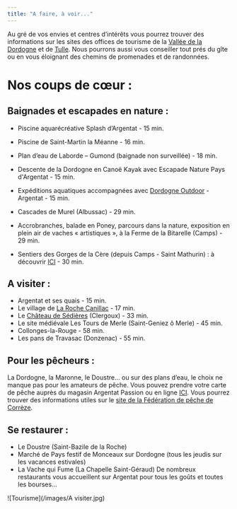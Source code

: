 ```yaml
---
title: "A faire, à voir..."
---
```

Au gré de vos envies et centres d’intérêts vous pourrez trouver des informations sur les sites des offices de tourisme de la [Vallée de la Dordogne](https://www.vallee-dordogne.com/offres/office-de-tourisme-vallee-de-la-dordogne-bureau-daccueil-dargentat-sur-dordogne-argentat-fr-1528434) et de [Tulle](https://www.tulle-en-correze.com/). Nous pourrons aussi vous conseiller tout prés du gîte ou en vous éloignant des chemins de promenades et de randonnées.

# Nos coups de cœur : 

## Baignades et escapades en nature : 
- Piscine aquarécréative Splash d’Argentat - 15 min.
- Piscine de Saint-Martin la Méanne - 16 min.
- Plan d’eau de Laborde – Gumond (baignade non surveillée) - 18 min.

- Descente de la Dordogne en Canoë Kayak avec Escapade Nature Pays d'Argentat - 15 min.
- Expéditions aquatiques accompagnées avec [Dordogne Outdoor](https://www.dordogne-outdoor.com/) - Argentat - 15 min.
- Cascades de Murel (Albussac) - 29 min.
- Accrobranches, balade en Poney, parcours dans la nature, exposition en plein air de vaches « artistiques », à la Ferme de la Bitarelle (Camps) - 29 min.
- Sentiers des Gorges de la Cère (depuis Camps - Saint Mathurin) : à découvrir [ICI](https://www.lesgorgesdelacere.fr/) - 30 min.


## A visiter :
- Argentat et ses quais - 15 min.
- Le village de [La Roche Canillac](https://larochecanillac.fr/tourisme/decouverte-du-village) - 17 min.
- Le [Château de Sédières](https://www.correze.fr/domaine_sedieres) (Clergoux) - 33 min.
- Le site médiévale Les Tours de Merle (Saint-Geniez ô Merle) - 45 min.
- Collonges-la-Rouge - 58 min.
- Les pans de Travasac (Donzenac) - 55 min.


## Pour les pêcheurs :
La Dordogne, la Maronne, le Doustre… ou sur des plans d’eau, le choix ne manque pas pour les amateurs de pêche.
Vous pouvez prendre votre carte de pêche auprès du magasin Argentat Passion ou en ligne [ICI](https://www.cartedepeche.fr/).
Vous pourrez trouver des informations utiles sur le [site de la Fédération de pêche de Corrèze](https://www.peche19.fr/).

## Se restaurer :
- Le Doustre (Saint-Bazile de la Roche)
- Marché de Pays festif de Monceaux sur Dordogne (tous les jeudis sur les vacances estivales)
- La Vache qui Fume (La Chapelle Saint-Géraud)
De nombreux restaurants vous accueillent sur Argentat pour tous les goûts et toutes les bourses...

![Tourisme](/images/A visiter.jpg) 
